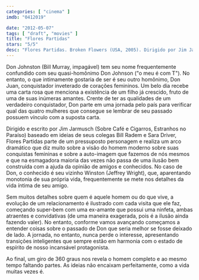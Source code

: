 ```yaml
---
categories: [ "cinema" ]
imdb: "0412019"

date: "2012-05-07"
tags: [ "draft", "movies" ]
title: "Flores Partidas"
stars: "5/5"
desc: "Flores Partidas. Broken Flowers (USA, 2005). Dirigido por Jim Jarmusch. Escrito por Jim Jarmusch, Bill Raden, Sara Driver. Com Bill Murray, Julie Delpy, Heather Simms, Brea Frazier, Jarry Fall, Korka Fall, Saul Holland, Zakira Holland, Niles Lee Wilson."
---
```

Don Johnston (Bill Murray, impagável) tem seu nome frequentemente confundido com seu quasi-homônimo Don Johnson ("o meu é com T"). No entanto, o que intimamente gostaria de ser é seu outro homônimo, Don Juan, conquistador inveterado de corações femininos. Um belo dia recebe uma carta rosa que menciona a existência de um filho já crescido, fruto de uma de suas inúmeras amantes. Crente de ter as qualidades de um verdadeiro conquistador, Don parte em uma jornada pelo país para verificar qual das quatro mulheres que consegue se lembrar de seu passado possuem vínculo com a suposta carta.

Dirigido e escrito por Jim Jarmusch (Sobre Café e Cigarros, Estranhos no Paraíso) baseado em ideias de seus colegas Bill Radem e Sara Driver, Flores Partidas parte de um pressuposto personagem e realiza um arco dramático que diz muito sobre a visão do homem moderno sobre suas conquistas femininas e sobre a auto-imagem que fazemos de nós mesmos e que na esmagadora maioria das vezes não passa de uma ilusão bem construída com a ajuda da opinião de amigos e conhecidos. No caso de Don, o conhecido é seu vizinho Winston (Jeffrey Wright), que, aparentando monotonia de sua própria vida, frequentemente se mete nos detalhes da vida íntima de seu amigo.

Sem muitos detalhes sobre quem é aquele homem ou do que vive, a evolução de um relacionamento é ilustrado com cada visita que ele faz, começando super-bem com uma ex-amante que possui uma ninfeta, ambas atraentes e convidativas (de uma maneira exagerada, pois é a ilusão ainda fazendo valer). No entanto, conforme vamos avançando começamos a entender coisas sobre o passado de Don que seria melhor se fosse deixado de lado. A jornada, no entanto, nunca perde o interesse, apresentando transições inteligentes que sempre estão em harmonia com o estado de espírito de nosso incansável protagonista.

Ao final, um giro de 360 graus nos revela o homem completo e ao mesmo tempo faltando partes. As ideias não encaixam perfeitamente, como a vida muitas vezes é.

